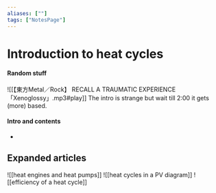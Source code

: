 ```yaml
---
aliases: [""]
tags: ["NotesPage"]
---
```


# Introduction to heat cycles
#### Random stuff
![[【東方Metal／Rock】 RECALL A TRAUMATIC EXPERIENCE 「Xenoglossy」.mp3#play]]
The intro is strange but wait till 2:00 it gets (more) based. 

#### Intro and contents
- 


## Expanded articles
![[heat engines and heat pumps]]
![[heat cycles in a PV diagram]]
![[efficiency of a heat cycle]]
